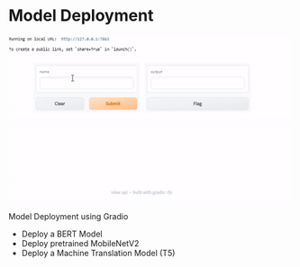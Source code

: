 # Model Deployment
![image](gradio.gif)

Model Deployment using Gradio
- Deploy a BERT Model
- Deploy pretrained MobileNetV2
- Deploy a Machine Translation Model (T5)
